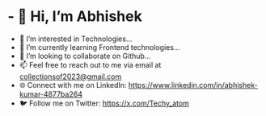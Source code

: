 # - 👋 Hi, I’m Abhishek
- 👀 I’m interested in Technologies...
- 🌱 I’m currently learning Frontend technologies...
- 💞 I’m looking to collaborate on Github...
- 📫 Feel free to reach out to me via email at collectionsof2023@gmail.com
- 🌐 Connect with me on LinkedIn: https://www.linkedin.com/in/abhishek-kumar-4877ba264
- 🐦 Follow me on Twitter: https://x.com/Techy_atom
<!---
Abhishekkr0/
Abhishekkr0 is a ✨ special ✨ repository because its README.md (this file) appears on your GitHub profile.
You can click the Preview link to take a look at your changes.
--->
